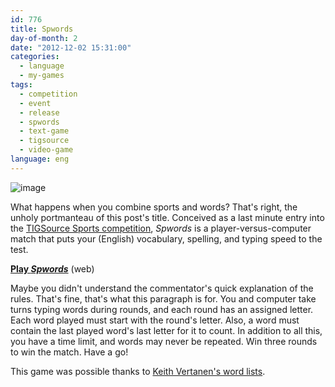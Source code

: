 ```yaml
---
id: 776
title: Spwords
day-of-month: 2
date: "2012-12-02 15:31:00"
categories:
  - language
  - my-games
tags:
  - competition
  - event
  - release
  - spwords
  - text-game
  - tigsource
  - video-game
language: eng
---
```


![image](/files/2012/12-spwords/spwordsscreen.png "Spwords screenshot")

What happens when you combine sports and words? That's right, the unholy portmanteau of this post's title. Conceived as a last minute entry into the [TIGSource Sports competition](http://www.tigsource.com/2012/10/31/tigcompo-sports/), _Spwords_ is a player-versus-computer match that puts your (English) vocabulary, spelling, and typing speed to the test.

[**Play _Spwords_**](//www.agj.cl/files/games/spwords/) (web)

Maybe you didn't understand the commentator's quick explanation of the rules. That's fine, that's what this paragraph is for. You and computer take turns typing words during rounds, and each round has an assigned letter. Each word played must start with the round's letter. Also, a word must contain the last played word's last letter for it to count. In addition to all this, you have a time limit, and words may never be repeated. Win three rounds to win the match. Have a go!

This game was possible thanks to [Keith Vertanen's word lists](http://keithv.com/software/wlist/).
